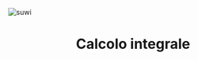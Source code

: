 ![suwi](https://icon2.cleanpng.com/20180714/gca/kisspng-calculus-integral-mathematics-function-derivative-integral-5b4a38250fd9d7.0795196915315906930649.jpg)


# <p align="center"> Calcolo integrale </p>